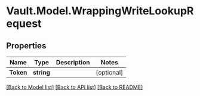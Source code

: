 # Vault.Model.WrappingWriteLookupRequest

## Properties

Name | Type | Description | Notes
------------ | ------------- | ------------- | -------------
**Token** | **string** |  | [optional] 


[[Back to Model list]](../README.md#documentation-for-models) [[Back to API list]](../README.md#documentation-for-api-endpoints) [[Back to README]](../README.md)

